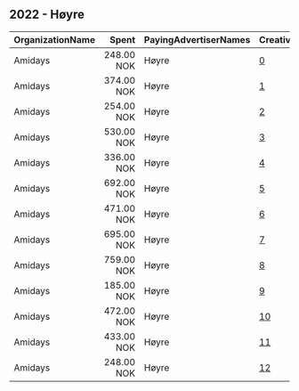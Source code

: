 ## 2022 - Høyre 
|OrganizationName|Spent|PayingAdvertiserNames|CreativeUrls|Impressions|Genders|AgeBrackets|CountryCodes|BillingAddresses|CandidateBallotInformation|
|:---|---:|:---|:---|---:|:---|:---|:---|:---|:---|
|Amidays|248.00 NOK|Høyre|[0](https://www.snap.com/political-ads/asset/37636921ffcb2c1af86f367264e0744a65b54ce964d20978867ef60520dacb5a?mediaType=mp4)|1,937||25+|norway|"Industrigata 59,OSLO,0357,NO"||
|Amidays|374.00 NOK|Høyre|[1](https://www.snap.com/political-ads/asset/6377d1a57020ded6dab9cfe5eda62f9118989c37a53b2ad7e7c4041677095761?mediaType=mp4)|4,273||18-30|norway|"Industrigata 59,OSLO,0357,NO"||
|Amidays|254.00 NOK|Høyre|[2](https://www.snap.com/political-ads/asset/3692da6596e46330d4cde03b36a723f7e2ac20fd43240f29c00f3d9f45bd1eaf?mediaType=mp4)|2,256||25+|norway|"Industrigata 59,OSLO,0357,NO"||
|Amidays|530.00 NOK|Høyre|[3](https://www.snap.com/political-ads/asset/65bd343abe675928e687679dab9bcc5fcac64a99b4f1d51606e5eb74886f8982?mediaType=mp4)|6,477||18-30|norway|"Industrigata 59,OSLO,0357,NO"||
|Amidays|336.00 NOK|Høyre|[4](https://www.snap.com/political-ads/asset/bc8a64fb4bf96f4d390c14ed8e180c58f8d9a7a43c9b1c046968a125c8bc891f?mediaType=mp4)|3,998||18-30|norway|"Industrigata 59,OSLO,0357,NO"||
|Amidays|692.00 NOK|Høyre|[5](https://www.snap.com/political-ads/asset/17233d1e54d68f8679616c03de5e6978b8d5e77837d11386defdf42a6436642a?mediaType=mp4)|8,334||18-30|norway|"Industrigata 59,OSLO,0357,NO"||
|Amidays|471.00 NOK|Høyre|[6](https://www.snap.com/political-ads/asset/a4ab2b8bd721e4a585b69e12d4a619387bc35daecf75f222172246a5fb478123?mediaType=mp4)|5,973||18-30|norway|"Industrigata 59,OSLO,0357,NO"||
|Amidays|695.00 NOK|Høyre|[7](https://www.snap.com/political-ads/asset/6e0514aabec43299438e039af108622568a19ac1ee2517d6abbfa02fec7b6542?mediaType=mp4)|8,254||18-30|norway|"Industrigata 59,OSLO,0357,NO"||
|Amidays|759.00 NOK|Høyre|[8](https://www.snap.com/political-ads/asset/d8780df4352f7d4e3be509a5fdcc4b2f071d83fe8a29dedd4afb6c0957a470b1?mediaType=mp4)|6,035||25+|norway|"Industrigata 59,OSLO,0357,NO"||
|Amidays|185.00 NOK|Høyre|[9](https://www.snap.com/political-ads/asset/704ee206bf571e9be879bda463645a2d049d0f77aaa9821ccd1035073aa50464?mediaType=mp4)|1,833||25+|norway|"Industrigata 59,OSLO,0357,NO"||
|Amidays|472.00 NOK|Høyre|[10](https://www.snap.com/political-ads/asset/3cfdd0d4f948d368c6232293ab51899087ee2c9023556d17fa4c1edd87d790d3?mediaType=mp4)|4,133||25+|norway|"Industrigata 59,OSLO,0357,NO"||
|Amidays|433.00 NOK|Høyre|[11](https://www.snap.com/political-ads/asset/780a4e1b0dbf99ef8412897f5ae1a5ae5f0de44f8d00e13aed840ed2bce9ff2e?mediaType=mp4)|3,389||25+|norway|"Industrigata 59,OSLO,0357,NO"||
|Amidays|248.00 NOK|Høyre|[12](https://www.snap.com/political-ads/asset/382056eace50ae07110f2735b166570e628aff4c86b60cb98dc9626e28dc53cf?mediaType=mp4)|2,433||25+|norway|"Industrigata 59,OSLO,0357,NO"||
